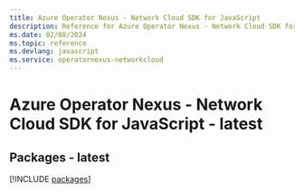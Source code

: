 ```yaml
---
title: Azure Operator Nexus - Network Cloud SDK for JavaScript
description: Reference for Azure Operator Nexus - Network Cloud SDK for JavaScript
ms.date: 02/08/2024
ms.topic: reference
ms.devlang: javascript
ms.service: operatornexus-networkcloud
---
```

# Azure Operator Nexus - Network Cloud SDK for JavaScript - latest
## Packages - latest
[!INCLUDE [packages](operator-nexus---network-cloud-index.md)]